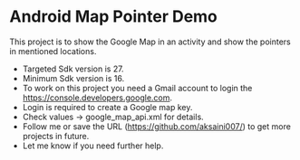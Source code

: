 # Android Map Pointer Demo
This project is to show the Google Map in an activity and show the pointers in mentioned locations.
* Targeted Sdk version is 27.
* Minimum Sdk version is 16.
* To work on this project you need a Gmail account to login the https://console.developers.google.com.
* Login is required to create a Google map key.
* Check values -> google_map_api.xml for details.
* Follow me or save the URL (https://github.com/aksaini007/) to get more projects in future.
* Let me know if you need further help.
